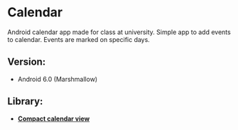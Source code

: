 # Calendar
Android calendar app made for class at university. Simple app to add events to calendar. Events are marked on specific days.

## Version: 
- Android 6.0 (Marshmallow)
## Library: 
- [**Compact calendar view**](https://github.com/SundeepK/CompactCalendarView)
